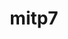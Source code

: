 ---
title: mitp7
github: https://github.com/mitp7
mode: dark
transition: 3s
archetype:
  - Little Bit of Everything
---